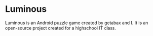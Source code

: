 Luminous
========

Luminous is an Android puzzle game created by getabax and I. It is an open-source project created for a highschool IT class.